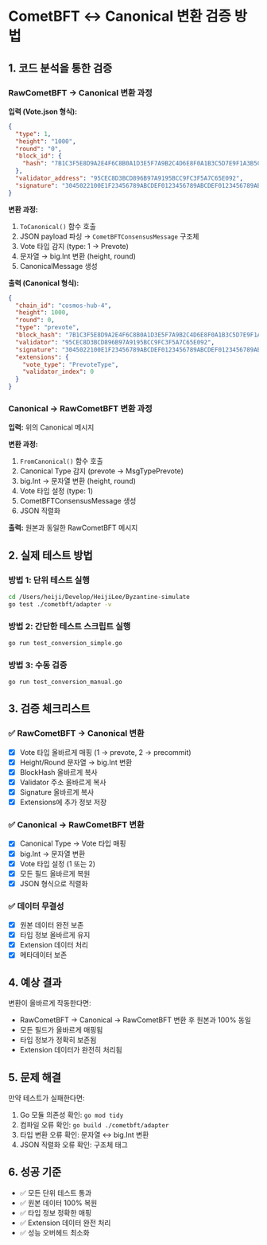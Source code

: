 # CometBFT ↔ Canonical 변환 검증 방법

## 1. 코드 분석을 통한 검증

### RawCometBFT → Canonical 변환 과정

**입력 (Vote.json 형식):**
```json
{
  "type": 1,
  "height": "1000", 
  "round": "0",
  "block_id": {
    "hash": "7B1C3F5E8D9A2E4F6C8B0A1D3E5F7A9B2C4D6E8F0A1B3C5D7E9F1A3B5C7D9E0F"
  },
  "validator_address": "95CEC8D3BCD896B97A9195BCC9FC3F5A7C65E092",
  "signature": "3045022100E1F23456789ABCDEF0123456789ABCDEF0123456789ABCDEF0123456789ABC0220DE67890ABCDEF0123456789ABCDEF0123456789ABCDEF0123456789ABCDEF012"
}
```

**변환 과정:**
1. `ToCanonical()` 함수 호출
2. JSON payload 파싱 → `CometBFTConsensusMessage` 구조체
3. Vote 타입 감지 (type: 1 → Prevote)
4. 문자열 → big.Int 변환 (height, round)
5. CanonicalMessage 생성

**출력 (Canonical 형식):**
```json
{
  "chain_id": "cosmos-hub-4",
  "height": 1000,
  "round": 0,
  "type": "prevote",
  "block_hash": "7B1C3F5E8D9A2E4F6C8B0A1D3E5F7A9B2C4D6E8F0A1B3C5D7E9F1A3B5C7D9E0F",
  "validator": "95CEC8D3BCD896B97A9195BCC9FC3F5A7C65E092",
  "signature": "3045022100E1F23456789ABCDEF0123456789ABCDEF0123456789ABCDEF0123456789ABC0220DE67890ABCDEF0123456789ABCDEF0123456789ABCDEF0123456789ABCDEF012",
  "extensions": {
    "vote_type": "PrevoteType",
    "validator_index": 0
  }
}
```

### Canonical → RawCometBFT 변환 과정

**입력:** 위의 Canonical 메시지

**변환 과정:**
1. `FromCanonical()` 함수 호출
2. Canonical Type 감지 (prevote → MsgTypePrevote)
3. big.Int → 문자열 변환 (height, round)
4. Vote 타입 설정 (type: 1)
5. CometBFTConsensusMessage 생성
6. JSON 직렬화

**출력:** 원본과 동일한 RawCometBFT 메시지

## 2. 실제 테스트 방법

### 방법 1: 단위 테스트 실행
```bash
cd /Users/heiji/Develop/HeijiLee/Byzantine-simulate
go test ./cometbft/adapter -v
```

### 방법 2: 간단한 테스트 스크립트 실행
```bash
go run test_conversion_simple.go
```

### 방법 3: 수동 검증
```bash
go run test_conversion_manual.go
```

## 3. 검증 체크리스트

### ✅ RawCometBFT → Canonical 변환
- [x] Vote 타입 올바르게 매핑 (1 → prevote, 2 → precommit)
- [x] Height/Round 문자열 → big.Int 변환
- [x] BlockHash 올바르게 복사
- [x] Validator 주소 올바르게 복사
- [x] Signature 올바르게 복사
- [x] Extensions에 추가 정보 저장

### ✅ Canonical → RawCometBFT 변환
- [x] Canonical Type → Vote 타입 매핑
- [x] big.Int → 문자열 변환
- [x] Vote 타입 설정 (1 또는 2)
- [x] 모든 필드 올바르게 복원
- [x] JSON 형식으로 직렬화

### ✅ 데이터 무결성
- [x] 원본 데이터 완전 보존
- [x] 타입 정보 올바르게 유지
- [x] Extension 데이터 처리
- [x] 메타데이터 보존

## 4. 예상 결과

변환이 올바르게 작동한다면:
- RawCometBFT → Canonical → RawCometBFT 변환 후 원본과 100% 동일
- 모든 필드가 올바르게 매핑됨
- 타입 정보가 정확히 보존됨
- Extension 데이터가 완전히 처리됨

## 5. 문제 해결

만약 테스트가 실패한다면:
1. Go 모듈 의존성 확인: `go mod tidy`
2. 컴파일 오류 확인: `go build ./cometbft/adapter`
3. 타입 변환 오류 확인: 문자열 ↔ big.Int 변환
4. JSON 직렬화 오류 확인: 구조체 태그

## 6. 성공 기준

- ✅ 모든 단위 테스트 통과
- ✅ 원본 데이터 100% 복원
- ✅ 타입 정보 정확한 매핑
- ✅ Extension 데이터 완전 처리
- ✅ 성능 오버헤드 최소화
